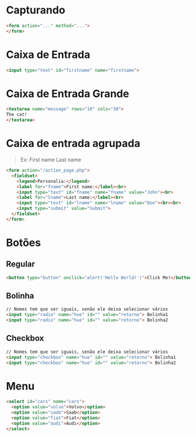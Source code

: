 # Capturando 
```html
<form action="..." method="...">
</form>
```
# Caixa de Entrada
```html
<input type="text" id="firstname" name="firstname">
```
# Caixa de Entrada Grande
```html
<textarea name="message" rows="10" cols="30">
The cat!
</textarea>
```

# Caixa de entrada agrupada
> Ex: First name Last name 

```html
<form action="/action_page.php">
  <fieldset>
    <legend>Personalia:</legend>
    <label for="fname">First name:</label><br>
    <input type="text" id="fname" name="fname" value="John"><br>
    <label for="lname">Last name:</label><br>
    <input type="text" id="lname" name="lname" value="Doe"><br><br>
    <input type="submit" value="Submit">
  </fieldset>
</form>
```

# Botões

## Regular
```html
<button type="button" onclick="alert('Hello World!')">Click Me!</button>
```

## Bolinha
```html
// Nomes tem que ser iguais, senão ele deixa selecionar vários
<input type="radio" name="hue" id="" value="retorno"> Bolinha1
<input type="radio" name="hue" id="" value="retorno"> Bolinha2
```

## Checkbox
```html
// Nomes tem que ser iguais, senão ele deixa selecionar vários
<input type="checkbox" name="hue" id="" value="retorno"> Bolinha1
<input type="checkbox" name="hue" id="" value="retorno"> Bolinha2
```

# Menu 
```html
<select id="cars" name="cars">
  <option value="volvo">Volvo</option>
  <option value="saab">Saab</option>
  <option value="fiat">Fiat</option>
  <option value="audi">Audi</option>
</select>
```
